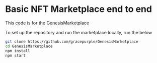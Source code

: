 # Basic NFT Marketplace end to end

This code is for the GenesisMarketplace

To set up the repository and run the marketplace locally, run the below
```bash
git clone https://github.com/gracepurple/GenesisMarketplace
cd GenesisMarketplace
npm install
npm start
```
